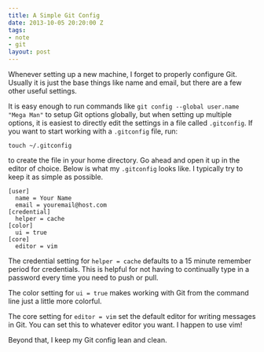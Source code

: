 ```yaml
---
title: A Simple Git Config
date: 2013-10-05 20:20:00 Z
tags:
- note
- git
layout: post
---
```


Whenever setting up a new machine, I forget to properly configure Git. Usually
it is just the base things like name and email, but there are a few other useful
settings.

It is easy enough to run commands like `git config --global user.name "Mega
Man"` to setup Git options globally, but when setting up multiple options, it is
easiest to directly edit the settings in a file called `.gitconfig`. If you want
to start working with a `.gitconfig` file, run:

~~~
touch ~/.gitconfig
~~~

to create the file in your home directory. Go ahead and open it up in the editor
of choice. Below is what my `.gitconfig` looks like. I typically try to keep it
as simple as possible.

~~~
[user]
  name = Your Name
  email = youremail@host.com
[credential]
  helper = cache
[color]
  ui = true
[core]
  editor = vim
~~~

The credential setting for `helper = cache` defaults to a 15 minute remember
period for credentials. This is helpful for not having to continually type in a
password every time you need to push or pull.

The color setting for `ui = true` makes working with Git from the command line
just a little more colorful.

The core setting for `editor = vim` set the default editor for writing messages in Git. You can set this to whatever editor you want. I happen to use vim!

Beyond that, I keep my Git config lean and clean.
